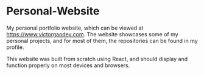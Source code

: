 # Personal-Website

My personal portfolio website, which can be viewed at https://www.victorgaodev.com. The website showcases some of my personal projects,
and for most of them, the repositories can be found in my profile.

This website was built from scratch using React, and should display and function properly on most devices and browsers.



